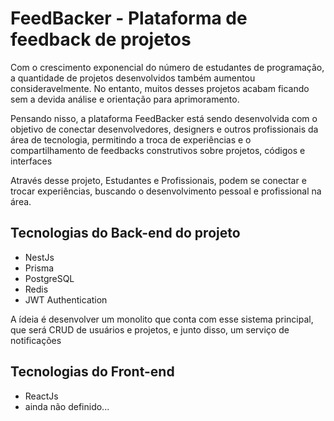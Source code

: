 # FeedBacker - Plataforma de feedback de projetos

<p>Com o crescimento exponencial do número de estudantes de programação, a quantidade de projetos desenvolvidos também aumentou consideravelmente. No entanto, muitos desses projetos acabam ficando sem a devida análise e orientação para aprimoramento.</p>

<p>Pensando nisso, a plataforma FeedBacker está sendo desenvolvida com o objetivo de conectar desenvolvedores, designers e outros profissionais da área de tecnologia, permitindo a troca de experiências e o compartilhamento de feedbacks construtivos sobre projetos, códigos e interfaces</p>

<p>Através desse projeto, Estudantes e Profissionais, podem se conectar e trocar experiências, buscando o desenvolvimento pessoal e profissional na área.</p>

## Tecnologias do Back-end do projeto

- NestJs
- Prisma
- PostgreSQL
- Redis
- JWT Authentication

<p>A ídeia é desenvolver um monolito que conta com esse sistema principal, que será CRUD de usuários e projetos, e junto disso, um serviço de notificações</p>

## Tecnologias do Front-end

- ReactJs
- ainda não definido...

